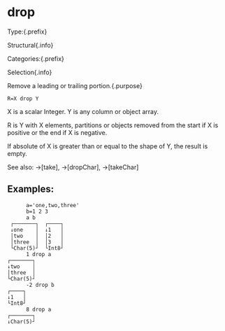 # drop

Type:{.prefix}

Structural{.info}

Categories:{.prefix}

Selection{.info}

Remove a leading or trailing portion.{.purpose}

~~~
R=X drop Y
~~~

X is a scalar Integer. Y is any column or object array.

R is Y with X elements, partitions or objects removed from the start if X is positive or the end if
X is negative.

If absolute of X is greater than or equal to the shape of Y, the result is empty.

See also: →[take], →[dropChar], →[takeChar]

## Examples:

~~~
      a='one,two,three'
      b=1 2 3
      a b
 ┌───────┐  ┌────┐
 ↓one    │  ↓1   │
 │two    │  │2   │
 │three  │  │3   │
 └Char(5)┘  └Int8┘
      1 drop a
┌───────┐
↓two    │
│three  │
└Char(5)┘
      -2 drop b
┌────┐
↓1   │
└Int8┘
      8 drop a
┌───────┐
↓Char(5)┘
~~~

